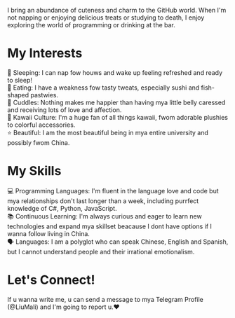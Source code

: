 I bring an abundance of cuteness and charm to the GitHub world. When I'm not napping or enjoying delicious treats or studying to death, I enjoy exploring the world of programming or drinking at the bar.

# My Interests
🌸 Sleeping: I can nap fow houws and wake up feeling refreshed and ready to sleep!<br>
🍣 Eating: I have a weakness fow tasty tweats, especially sushi and fish-shaped pastwies.<br>
💖 Cuddles: Nothing makes me happier than having mya little belly caressed and receiving lots of love and affection.<br>
🌈 Kawaii Culture: I'm a huge fan of all things kawaii, fwom adorable plushies to colorful accessories.<br>
⭐ Beautiful: I am the most beautiful being in mya entire university and possibly fwom China.<br>

# My Skills
💻 Programming Languages: I'm fluent in the language love and code but mya relationships don't last longer than a week, including purrfect knowledge of C#, Python, JavaScript.<br>
📚 Continuous Learning: I'm always curious and eager to learn new technologies and expand mya skillset beacause I dont have options if I wanna follow living in China.<br>
🗣️ Languages: I am a polyglot who can speak Chinese, English and Spanish, but I cannot understand people and their irrational emotionalism.<br>

# Let's Connect!
If u wanna write me, u can send a message to mya Telegram Profile (@LiuMali) and I'm going to report u.❤️
